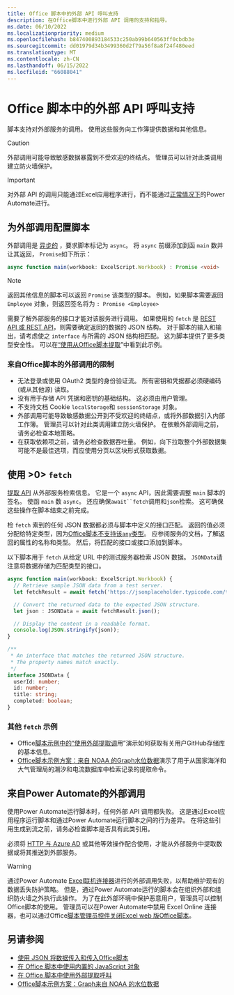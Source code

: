 ```yaml
---
title: Office 脚本中的外部 API 呼叫支持
description: 在Office脚本中进行外部 API 调用的支持和指导。
ms.date: 06/10/2022
ms.localizationpriority: medium
ms.openlocfilehash: b847400893184533c250ab99b640563ff0cbdb3e
ms.sourcegitcommit: dd01979d34b3499360d2f79a56f8a8f24f480eed
ms.translationtype: MT
ms.contentlocale: zh-CN
ms.lasthandoff: 06/15/2022
ms.locfileid: "66088041"
---
```

# <a name="external-api-call-support-in-office-scripts"></a>Office 脚本中的外部 API 呼叫支持

脚本支持对外部服务的调用。 使用这些服务向工作簿提供数据和其他信息。

> [!CAUTION]
> 外部调用可能导致敏感数据暴露到不受欢迎的终结点。 管理员可以针对此类调用建立防火墙保护。

> [!IMPORTANT]
> 对外部 API 的调用只能通过Excel应用程序进行，而不能通过[正常情况下](#external-calls-from-power-automate)的Power Automate进行。

## <a name="configure-your-script-for-external-calls"></a>为外部调用配置脚本

外部调用是 [异步的](https://developer.mozilla.org/docs/Learn/JavaScript/Asynchronous/Async_await) ，要求脚本标记为 `async`。 将 `async` 前缀添加到函 `main` 数并让其返回， `Promise`如下所示：

```typescript
async function main(workbook: ExcelScript.Workbook) : Promise <void>
```

> [!NOTE]
> 返回其他信息的脚本可以返回 `Promise` 该类型的脚本。 例如，如果脚本需要返回 `Employee` 对象，则返回签名将为 `: Promise <Employee>`

需要了解外部服务的接口才能对该服务进行调用。 如果使用的 `fetch` 是 [REST API 或 REST API](https://wikipedia.org/wiki/Representational_state_transfer)，则需要确定返回的数据的 JSON 结构。 对于脚本的输入和输出，请考虑使之 `interface` 与所需的 JSON 结构相匹配。 这为脚本提供了更多类型安全性。 可以在[“使用从Office脚本提取](../resources/samples/external-fetch-calls.md)”中看到此示例。

### <a name="limitations-with-external-calls-from-office-scripts"></a>来自Office脚本的外部调用的限制

* 无法登录或使用 OAuth2 类型的身份验证流。 所有密钥和凭据都必须硬编码 (或从其他源) 读取。
* 没有用于存储 API 凭据和密钥的基础结构。 这必须由用户管理。
* 不支持文档 Cookie `localStorage`和 `sessionStorage` 对象。
* 外部调用可能导致敏感数据公开到不受欢迎的终结点，或将外部数据引入内部工作簿。 管理员可以针对此类调用建立防火墙保护。 在依赖外部调用之前，请务必检查本地策略。
* 在获取依赖项之前，请务必检查数据吞吐量。 例如，向下拉取整个外部数据集可能不是最佳选项，而应使用分页以区块形式获取数据。

## <a name="retrieve-information-with-fetch"></a>使用 >0> `fetch`

[提取 API](https://developer.mozilla.org/docs/Web/API/Fetch_API) 从外部服务检索信息。 它是一个 `async` API，因此需要调整 `main` 脚本的签名。 使函 `main` 数 `async`。 还应确保`await``fetch`调用和`json`检索。 这可确保这些操作在脚本结束之前完成。

检 `fetch` 索到的任何 JSON 数据都必须与脚本中定义的接口匹配。 返回的值必须分配给特定类型，因为[Office脚本不支持该`any`类型](typescript-restrictions.md#no-any-type-in-office-scripts)。 应参阅服务的文档，了解返回的属性的名称和类型。 然后，将匹配的接口或接口添加到脚本。

以下脚本用于 `fetch` 从给定 URL 中的测试服务器检索 JSON 数据。 `JSONData`请注意将数据存储为匹配类型的接口。

```TypeScript
async function main(workbook: ExcelScript.Workbook) {
  // Retrieve sample JSON data from a test server.
  let fetchResult = await fetch('https://jsonplaceholder.typicode.com/todos/1');

  // Convert the returned data to the expected JSON structure.
  let json : JSONData = await fetchResult.json();

  // Display the content in a readable format.
  console.log(JSON.stringify(json));
}

/**
 * An interface that matches the returned JSON structure.
 * The property names match exactly.
 */
interface JSONData {
  userId: number;
  id: number;
  title: string;
  completed: boolean;
}
```

### <a name="other-fetch-samples"></a>其他 `fetch` 示例

* Office[脚本示例中的“使用外部提取调](../resources/samples/external-fetch-calls.md)用”演示如何获取有关用户GitHub存储库的基本信息。
* [Office脚本示例方案：来自 NOAA 的Graph水位数据](../resources/scenarios/noaa-data-fetch.md)演示了用于从国家海洋和大气管理局的潮汐和电流数据库中检索记录的提取命令。

## <a name="external-calls-from-power-automate"></a>来自Power Automate的外部调用

使用Power Automate运行脚本时，任何外部 API 调用都失败。 这是通过Excel应用程序运行脚本和通过Power Automate运行脚本之间的行为差异。 在将这些引用生成到流之前，请务必检查脚本是否具有此类引用。

必须将 [HTTP 与 Azure AD](/connectors/webcontents/) 或其他等效操作配合使用，才能从外部服务中提取数据或将其推送到外部服务。

> [!WARNING]
> 通过Power Automate [Excel联机连接器](/connectors/excelonlinebusiness)进行的外部调用失败，以帮助维护现有的数据丢失防护策略。 但是，通过Power Automate运行的脚本会在组织外部和组织防火墙之外执行此操作。 为了在此外部环境中保护恶意用户，管理员可以控制Office脚本的使用。 管理员可以在Power Automate中禁用 Excel Online 连接器，也可以通过Office[脚本管理员控件关闭Excel web 版Office脚本](/microsoft-365/admin/manage/manage-office-scripts-settings)。

## <a name="see-also"></a>另请参阅

* [使用 JSON 将数据传入和传入Office脚本](use-json.md)
* [在 Office 脚本中使用内置的 JavaScript 对象](javascript-objects.md)
* [在 Office 脚本中使用外部提取呼叫](../resources/samples/external-fetch-calls.md)
* [Office脚本示例方案：Graph来自 NOAA 的水位数据](../resources/scenarios/noaa-data-fetch.md)
